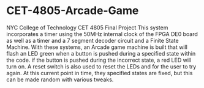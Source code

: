 # CET-4805-Arcade-Game
NYC College of Technology CET 4805 Final Project
 This system incorporates a timer using the 50MHz internal clock of the FPGA DE0 board as well as a timer and a 7 segment decoder circuit and a Finite State Machine. 
 With these systems, an Arcade game machine is built that will flash an LED green when a button is pushed during a specified state within the code. 
 if the button is pushed during the incorrect state, a red LED will turn on. A reset switch is also used to reset the LEDs and for the user to try again. 
 At this current point in time, they specified states are fixed, but this can be made random with various tweaks. 
